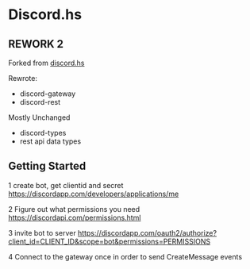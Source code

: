 # Discord.hs

## REWORK 2

Forked from [discord.hs](https://github.com/jano017/Discord.hs/tree/rework)

Rewrote:
- discord-gateway
- discord-rest

Mostly Unchanged
- discord-types
- rest api data types

## Getting Started

1 create bot, get clientid and secret
<https://discordapp.com/developers/applications/me>

2 Figure out what permissions you need
<https://discordapi.com/permissions.html>

3 invite bot to server
<https://discordapp.com/oauth2/authorize?client_id=CLIENT_ID&scope=bot&permissions=PERMISSIONS>

4 Connect to the gateway once in order to send CreateMessage events
